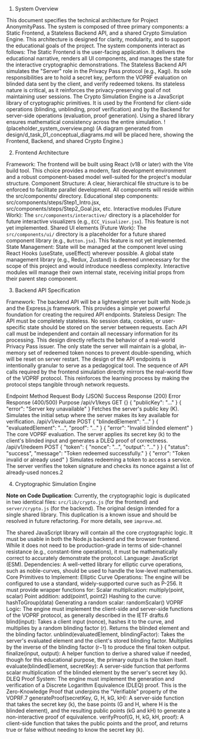 1. System Overview

This document specifies the technical architecture for Project AnonymityPass. The system is composed of three primary components: a Static Frontend, a Stateless Backend API, and a shared Crypto Simulation Engine. This architecture is designed for clarity, modularity, and to support the educational goals of the project.
The system components interact as follows:
The Static Frontend is the user-facing application. It delivers the educational narrative, renders all UI components, and manages the state for the interactive cryptographic demonstrations.
The Stateless Backend API simulates the "Server" role in the Privacy Pass protocol (e.g., Kagi). Its sole responsibilities are to hold a secret key, perform the VOPRF evaluation on blinded data sent by the client, and verify redeemed tokens. Its stateless nature is critical, as it reinforces the privacy-preserving goal of not maintaining user sessions.
The Crypto Simulation Engine is a JavaScript library of cryptographic primitives. It is used by the Frontend for client-side operations (blinding, unblinding, proof verification) and by the Backend for server-side operations (evaluation, proof generation). Using a shared library ensures mathematical consistency across the entire simulation.
!(placeholder_system_overview.png)
(A diagram generated from design/d_task_01_conceptual_diagrams.md will be placed here, showing the Frontend, Backend, and shared Crypto Engine.)

2. Frontend Architecture

Framework: The frontend will be built using React (v18 or later) with the Vite build tool. This choice provides a modern, fast development environment and a robust component-based model well-suited for the project's modular structure.
Component Structure: A clear, hierarchical file structure is to be enforced to facilitate parallel development. All components will reside within the src/components/ directory.
Educational step components: src/components/steps/Step1_Intro.jsx, src/components/steps/Step2_Goal.jsx, etc.
Interactive modules (Future Work): The `src/components/interactive/` directory is a placeholder for future interactive visualizers (e.g., `ECC_Visualizer.jsx`). This feature is not yet implemented.
Shared UI elements (Future Work): The `src/components/ui/` directory is a placeholder for a future shared component library (e.g., `Button.jsx`). This feature is not yet implemented.
State Management: State will be managed at the component level using React Hooks (useState, useEffect) wherever possible. A global state management library (e.g., Redux, Zustand) is deemed unnecessary for the scope of this project and would introduce needless complexity. Interactive modules will manage their own internal state, receiving initial props from their parent step component.

3. Backend API Specification

Framework: The backend API will be a lightweight server built with Node.js and the Express.js framework. This provides a simple yet powerful foundation for creating the required API endpoints.
Stateless Design: The API must be completely stateless. No session data, cookies, or user-specific state should be stored on the server between requests. Each API call must be independent and contain all necessary information for its processing. This design directly reflects the behavior of a real-world Privacy Pass issuer. The only state the server will maintain is a global, in-memory set of redeemed token nonces to prevent double-spending, which will be reset on server restart.
The design of the API endpoints is intentionally granular to serve as a pedagogical tool. The sequence of API calls required by the frontend simulation directly mirrors the real-world flow of the VOPRF protocol. This reinforces the learning process by making the protocol steps tangible through network requests.

Endpoint
Method
Request Body (JSON)
Success Response (200)
Error Response (400/500)
Purpose
/api/v1/keys
GET
{}
{ "publicKey": "..." }
{ "error": "Server key unavailable" }
Fetches the server's public key (K). Simulates the initial setup where the server makes its key available for verification.
/api/v1/evaluate
POST
{ "blindedElement": "..." }
{ "evaluatedElement": "...", "proof": "..." }
{ "error": "Invalid blinded element" }
The core VOPRF evaluation. The server applies its secret key (k) to the client's blinded input and generates a DLEQ proof of correctness.
/api/v1/redeem
POST
{ "token": { "nonce": "...", "output": "..." } }
{ "status": "success", "message": "Token redeemed successfully." }
{ "error": "Token invalid or already used" }
Simulates redeeming a token to access a service. The server verifies the token signature and checks its nonce against a list of already-used nonces.2


4. Cryptographic Simulation Engine

**Note on Code Duplication**: Currently, the cryptographic logic is duplicated in two identical files: `src/lib/crypto.js` (for the frontend) and `server/crypto.js` (for the backend). The original design intended for a single shared library. This duplication is a known issue and should be resolved in future refactoring. For more details, see `improve.md`.

The shared JavaScript library will contain all the core cryptographic logic. It must be usable in both the Node.js backend and the browser frontend. While it does not need to be production-grade in terms of side-channel resistance (e.g., constant-time operations), it must be mathematically correct to accurately demonstrate the protocol.
Language: JavaScript (ESM).
Dependencies: A well-vetted library for elliptic curve operations, such as noble-curves, should be used to handle the low-level mathematics.
Core Primitives to Implement:
Elliptic Curve Operations: The engine will be configured to use a standard, widely-supported curve such as P-256. It must provide wrapper functions for:
Scalar multiplication: multiply(point, scalar)
Point addition: add(point1, point2)
Hashing to the curve: hashToGroup(data)
Generating a random scalar: randomScalar()
VOPRF Logic: The engine must implement the client-side and server-side functions of the VOPRF protocol, as generally described in the IETF drafts.6
blind(input): Takes a client input (nonce), hashes it to the curve, and multiplies by a random blinding factor (r). Returns the blinded element and the blinding factor.
unblind(evaluatedElement, blindingFactor): Takes the server's evaluated element and the client's stored blinding factor. Multiplies by the inverse of the blinding factor (r−1) to produce the final token output.
finalize(input, output): A helper function to derive a shared value if needed, though for this educational purpose, the primary output is the token itself.
evaluate(blindedElement, secretKey): A server-side function that performs scalar multiplication of the blinded element by the server's secret key (k).
DLEQ Proof System: The engine must implement the generation and verification of a Discrete Logarithm Equivalence (DLEQ) proof. This is the Zero-Knowledge Proof that underpins the "Verifiable" property of the VOPRF.7
generateProof(secretKey, G, H, kG, kH): A server-side function that takes the secret key (k), the base points (G and H, where H is the blinded element), and the resulting public points (kG and kH) to generate a non-interactive proof of equivalence.
verifyProof(G, H, kG, kH, proof): A client-side function that takes the public points and the proof, and returns true or false without needing to know the secret key (k).
